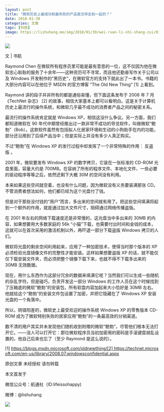 ```yaml
---
layout: post
title: "微软历史上最成功和最失败的产品是怎样走到一起的？"
date: 2018-01-30
categories: 文章
tags: [科技]
image: https://lishuhang.me/img/2018/01/30/wei-ruan-li-shi-shang-zui/01.jpg
---
```


![](https://mmbiz.qpic.cn/mmbiz_png/AdRKyBVLoHJEQujnJ2750FjwF9VAQrNuiat8F3Ome6kfrRSJp1WQaFGsVw4KcyCSLudUl4SGhhWV9kT0UhNSzicA/640?wx_fmt=png)

文 | 书航

Raymond Chen 在微软所有程序员里可能是最有意思的一位，这不仅因为他在微软忠心耿耿的服务了十余年——这种资历可不寻常，而且他还勤奋写作关于公司以及 Windows 开发制作的“黑历史”，在微软官方的支持下就此出了一本书。书籍的大部分内容可以在他位于 MSDN 的官方博客 “The Old New Thing” [1] 上看到。

Raymond 讲的段子并非所有的都是通俗易懂，但下面这条发布于 2008 年 7 月《TechNet 杂志》 [2] 的故事，相信大家基本上都可以看明白。这是关于计算机历史上最流行的操作系统，和微软几乎最不成功的消费者产品之间的秘密关系。

最流行的操作系统肯定就是 Windows XP，相信这没什么争议。另一方面，我们都知道微软在 90 年代中期曾经推出过一款非常不成功的导览软件，叫做微软“鲍勃”（Bob）。这款软件虽然有包括拟人化居家环境和生动的小狗助手在内的功能，部分还沿用到了后续产品当中；但是实际上并没有多少人真正购买。

不过“鲍勃”在 Windows XP 的发行过程中却发挥了一个非常特殊的作用： 反盗版 。

2001 年，微软要发布 Windows XP 的数字拷贝，它装在一张标准的 CD-ROM 光盘里面，容量大约是 700MB。在容纳了所有的程序文件、本地化文件、一些必要的驱动程序等等之后，依然还剩下大概 30M 的空间没有利用。

本来如果这些空间就空着，也没有什么问题，因为微软没有义务要装满那张 CD。不管消费者想法如何，他们都已经为这个光盘付了钱。

但是对于那些没付钱的“用户”而言，多出来的空间就有用了。把这些空间填满将起到一个额外的作用，就是通过加大文件尺寸，阻碍通过网络传播盗版。

在 2001 年左右的网络下载速度还是非常慢的，这光盘当中多出来的 30MB 的内容，如果想要用大多数家庭的 56k “小猫”下载，也需要付出时间和金钱的成本，这就可以在首次采用的激活机制以外，再吓退一部分下载盗版 Windows 拷贝的人们。

微软将光盘的剩余空间利用起来，应用了一种加密技术，使得当时那个版本的 XP 必须检验光盘镜像文件的完整性才能安装。这样如果想要盗版 XP 的话，就不能仅仅下载安装文件夹，而必须把整个镜像下载下来，也就不得不下载多出来的 30MB 无效数据。

现在，用什么东西作为这部分冗余的数据来填满它呢？当然我们可以生成一些随机的杂乱字符。但是碰巧，负责开发这一部分 Windows 的工作人员在这个时候找到了压箱底的微软“鲍勃”的安装包，所有软盘内容加起来大小恰好是 30MB 左右。他就给这个“鲍勃”的安装文件包设置了加密，并把它隐藏在了 Windows XP 安装光盘的一个角落中。

所以，阴错阳差的，微软史上最受欢迎的操作系统 Windows XP 的零售版本 CD-ROM 成为了微软特别失败的居家应用“鲍勃”的一条最高效的分销渠道。

数不清的用户其实并未发现他们随机收到附赠的微软“鲍勃”，尽管他们根本无法打开它。——没人可以打开它：那位微软程序员当初加密用的密码是手滚键盘胡乱设置的，他自己后来也忘了（至少 Raymond 是这么说的）。

[1] https://blogs.msdn.microsoft.com/oldnewthing/[2] https://technet.microsoft.com/en-us/library/2008.07.windowsconfidential.aspx

原创文章 未经授权 请勿转载

本文首发于

微信公众号：航通社（ID:lifeissohappy)

微博：@lishuhang

![](https://lishuhang.me/img/2018/01/30/wei-ruan-li-shi-shang-zui/01.jpg)